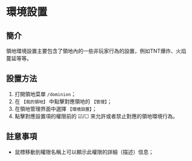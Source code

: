 # 環境設置

## 簡介

領地環境設置主要包含了領地內的一些非玩家行為的設置，例如TNT爆炸、火焰蔓延等等。

## 設置方法

1. 打開領地菜單 `/dominion`；
2. 在 `【我的領地】` 中點擊對應領地的 `【管理】`；
3. 在領地管理界面中選擇 `【環境設置】`；
4. 點擊對應設置項的權限前的 ☑/☐ 來允許或者禁止對應的領地環境行為。

## 註意事項

- 鼠標移動到權限名稱上可以顯示此權限的詳細（描述）信息；

